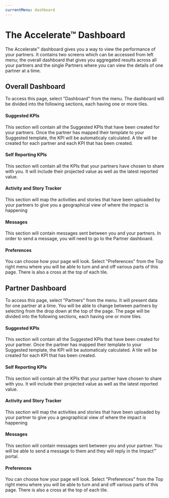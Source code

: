```yaml
---
currentMenu: dashboard
---
```


# The Accelerate&trade; Dashboard

The Accelerate&trade; dashboard gives you a way to view the performance of your partners. It contains two screens which can be accessed from left menu; the overall dashboard that gives you aggregated results across all your partners and the single Partners where you can view the details of one partner at a time.

## Overall Dashboard

To access this page, select "Dashboard" from the menu. The dashboard will be divided into the following sections, each having one or more tiles.

#### Suggested KPIs

This section will contain all the Suggested KPIs that have been created for your partners. Once the partner has mapped their template to your Suggested template, the KPI will be automaticaly calculated. A tile will be created for each partner and each KPI that has been created.

#### Self Reporting KPIs

This section will contain all the KPIs that your partners have chosen to share with you. It will include their projected value as well as the latest reported value.

#### Activity and Story Tracker

This section will map the activities and stories that have been uploaded by your partners to give you a geographical view of where the impact is happening

#### Messages

This section will contain messages sent between you and your partners. In order to send a message, you will need to go to the Partner dashboard.


#### Preferences

You can choose how your page will look. Select "Preferences" from the Top right menu where you will be able to turn and and off various parts of this page. There is also a cross at the top of each tile.

## Partner Dashboard

To access this page, select "Partners" from the menu. It will present data for one partner at a time. You will be able to change between partners by selecting from the drop down at the top of the page. The page will be divided into the following sections, each having one or more tiles.

#### Suggested KPIs

This section will contain all the Suggested KPIs that have been created for your partner. Once the partner has mapped their template to your Suggested template, the KPI will be automaticaly calculated. A tile will be created for each KPI that has been created.

#### Self Reporting KPIs

This section will contain all the KPIs that your partner have chosen to share with you. It will include their projected value as well as the latest reported value.

#### Activity and Story Tracker

This section will map the activities and stories that have been uploaded by your partner to give you a geographical view of where the impact is happening

#### Messages

This section will contain messages sent between you and your partner. You will be able to send a message to them and they will reply in the Impact&trade; portal.

#### Preferences

You can choose how your page will look. Select "Preferences" from the Top right menu where you will be able to turn and and off various parts of this page. There is also a cross at the top of each tile.